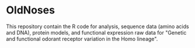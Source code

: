 # OldNoses
This repository contain the R code for analysis, sequence data (amino acids and DNA), protein models, and functional expression raw data for "Genetic and functional odorant receptor variation in the Homo lineage". 
